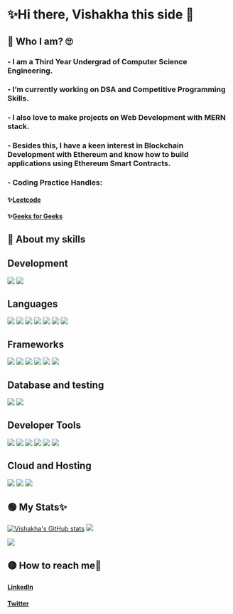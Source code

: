 # ✨Hi there, Vishakha this side 👋

## 🔴 Who I am? 🙄
### - I am a Third Year Undergrad of Computer Science Engineering.
### - I’m currently working on DSA and Competitive Programming Skills.
### - I also love to make projects on Web Development with MERN stack.
### - Besides this, I have a keen interest in Blockchain Development with Ethereum and know how to build applications using Ethereum Smart Contracts.
### - Coding Practice Handles: 
  #### ✨[Leetcode](https://leetcode.com/vishakha-aggarwal/)   
  #### ✨[Geeks for Geeks](https://auth.geeksforgeeks.org/user/vishakhaaggarwal251/profile)


## 🔵 About my skills

## Development
<div align="inline"">
 <img src ="https://img.shields.io/badge/Ethereum%20Blockchain%20Development-orange?style=for-the-badge" />
 <img src ="https://img.shields.io/badge/-Full%20Stack%20Web%20Development-blue?style=for-the-badge" />
</div>

## Languages
<div align="inline"">
 <img src ="https://img.shields.io/badge/C-ffb703?style=for-the-badge&logo=c&logoColor=black" />
 <img src ="https://img.shields.io/badge/C++-4EA94B?style=for-the-badge&logo=c%2B%2B&logoColor=white" />
 <img src ="https://img.shields.io/badge/HTML-14213d?style=for-the-badge&logo=html5&logoColor=white" />
 <img src ="https://img.shields.io/badge/CSS-ae2012?style=for-the-badge&logo=css3&logoColor=white" />
 <img src ="https://img.shields.io/badge/Javascript-f48c06?style=for-the-badge&logo=javascript&logoColor=white" />
 <img src ="https://img.shields.io/badge/Solidity-5a189a?style=for-the-badge&logo=solidity&logoColor=white" />
 <img src ="https://img.shields.io/badge/Python-f9dbbd?style=for-the-badge&logo=python&logoColor=black" />
</div>

## Frameworks
<div align="inline">
 <img src = "https://img.shields.io/badge/Web3.Js-a0c4ff?style=for-the-badge&logo=Web3.js&logoColor=black" />
 <img src = "https://img.shields.io/badge/ReactJs-8cb369?style=for-the-badge&logo=react&logoColor=white" />
 <img src = "https://img.shields.io/badge/ExpressJs-ffc857?style=for-the-badge&logo=express&logoColor=black" />
 <img src = "https://img.shields.io/badge/NodeJs-339933?style=for-the-badge&logo=nodedotjs&logoColor=white" />
 <img src = "https://img.shields.io/badge/NextJs-f86624?style=for-the-badge&logo=Next.js&logoColor=white" />
 <img src = "https://img.shields.io/badge/Truffle-ffc857?style=for-the-badge&logo=truffle&logoColor=black" />

</div>

## Database and testing
<div align="inline"">
 <img src ="https://img.shields.io/badge/MySQL-ffd000?style=for-the-badge&logo=mysql&logoColor=black" />
 <img src ="https://img.shields.io/badge/MongoDB-4EA94B?style=for-the-badge&logo=mongodb&logoColor=white" />
</div>

## Developer Tools
<div align="inline">
 <img src="https://img.shields.io/badge/Visual_Studio_Code-0078D4?style=for-the-badge&logo=visual%20studio%20code&logoColor=white" />
 <img src="https://img.shields.io/badge/Git-ff8800?style=for-the-badge&logo=git&logoColor=white" />
 <img src="https://img.shields.io/badge/Github-ffdd00?style=for-the-badge&logo=github&logoColor=black" />
 <img src="https://img.shields.io/badge/Postman-c8b8db?style=for-the-badge&logo=postman&logoColor=white" />
 <img src = "https://img.shields.io/badge/npm-CB3837?style=for-the-badge&logo=npm&logoColor=white" />
 <img src = "https://img.shields.io/badge/redux-339933?style=for-the-badge&logo=redux&logoColor=white" />
</div>

## Cloud and Hosting
<div align="inline">
 <img src="https://img.shields.io/badge/Firebase-fb8b24?style=for-the-badge&logo=firebase&logoColor=white" />
 <img src="https://img.shields.io/badge/Heroku-6930c3?style=for-the-badge&logo=Heroku&logoColor=white" />
 <img src="https://img.shields.io/badge/Netlify-64dfdf?style=for-the-badge&logo=Netlify&logoColor=white" />
</div>

## 🟢 My Stats✨
[![Vishakha's GitHub stats](https://github-readme-stats.vercel.app/api?username=vishakha-aggarwal&show_icons=true&theme=github_dark)](https://github.com/anuraghazra/github-readme-stats)
 <img src="https://github-profile-summary-cards.vercel.app/api/cards/profile-details?username=vishakha-aggarwal&theme=github_dark&show_icons=true" />
 
 <img src="https://github-readme-stats.vercel.app/api/top-langs/?username=vishakha-aggarwal&theme=github_dark" />
 
## 🟡 How to reach me🤝
#### [LinkedIn](https://www.linkedin.com/in/vishakha-aggarwal-49b348206/)  
#### [Twitter](https://twitter.com/Vishakh88748959) 
